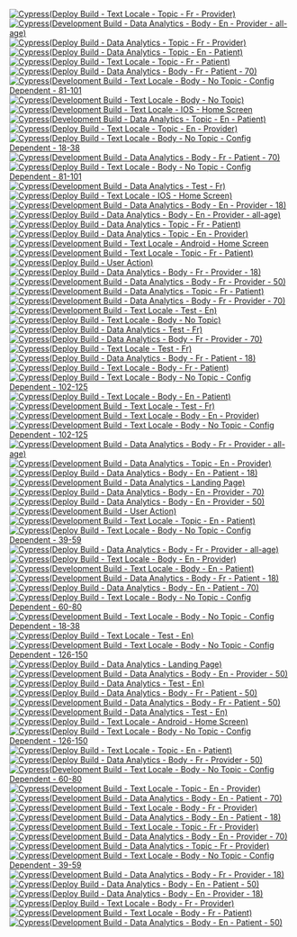 [![Cypress(Deploy Build - Text Locale - Topic - Fr - Provider)](https://github.com/uoForms/App-CANBeWell/actions/workflows/ci-deploy-cy-test-text-locale-topic-fr-provider.yml/badge.svg)](https://github.com/uoForms/App-CANBeWell/actions/workflows/ci-deploy-cy-test-text-locale-topic-fr-provider.yml)
[![Cypress(Development Build - Data Analytics - Body - En - Provider - all-age)](https://github.com/uoForms/App-CANBeWell/actions/workflows/ci-build-cy-test-data-analytics-body-en-provider-all-age.yml/badge.svg)](https://github.com/uoForms/App-CANBeWell/actions/workflows/ci-build-cy-test-data-analytics-body-en-provider-all-age.yml)
[![Cypress(Deploy Build - Data Analytics - Topic - Fr - Provider)](https://github.com/uoForms/App-CANBeWell/actions/workflows/ci-deploy-cy-test-data-analytics-topic-fr-provider.yml/badge.svg)](https://github.com/uoForms/App-CANBeWell/actions/workflows/ci-deploy-cy-test-data-analytics-topic-fr-provider.yml)
[![Cypress(Deploy Build - Data Analytics - Topic - En - Patient)](https://github.com/uoForms/App-CANBeWell/actions/workflows/ci-deploy-cy-test-data-analytics-topic-en-patient.yml/badge.svg)](https://github.com/uoForms/App-CANBeWell/actions/workflows/ci-deploy-cy-test-data-analytics-topic-en-patient.yml)
[![Cypress(Deploy Build - Text Locale - Topic - Fr - Patient)](https://github.com/uoForms/App-CANBeWell/actions/workflows/ci-deploy-cy-test-text-locale-topic-fr-patient.yml/badge.svg)](https://github.com/uoForms/App-CANBeWell/actions/workflows/ci-deploy-cy-test-text-locale-topic-fr-patient.yml)
[![Cypress(Deploy Build - Data Analytics - Body - Fr - Patient - 70)](https://github.com/uoForms/App-CANBeWell/actions/workflows/ci-deploy-cy-test-data-analytics-body-fr-patient-70.yml/badge.svg)](https://github.com/uoForms/App-CANBeWell/actions/workflows/ci-deploy-cy-test-data-analytics-body-fr-patient-70.yml)
[![Cypress(Development Build - Text Locale - Body - No Topic - Config Dependent - 81-101](https://github.com/uoForms/App-CANBeWell/actions/workflows/ci-build-cy-test-text-locale-body-no-topic-config-dependent-81-101.yml/badge.svg)](https://github.com/uoForms/App-CANBeWell/actions/workflows/ci-build-cy-test-text-locale-body-no-topic-config-dependent-81-101.yml)
[![Cypress(Development Build - Text Locale - Body - No Topic)](https://github.com/uoForms/App-CANBeWell/actions/workflows/ci-build-cy-test-text-locale-body-no-topic.yml/badge.svg)](https://github.com/uoForms/App-CANBeWell/actions/workflows/ci-build-cy-test-text-locale-body-no-topic.yml)
[![Cypress(Development Build - Text Locale - IOS - Home Screen](https://github.com/uoForms/App-CANBeWell/actions/workflows/ci-build-cy-test-text-locale-ios.yml/badge.svg)](https://github.com/uoForms/App-CANBeWell/actions/workflows/ci-build-cy-test-text-locale-ios.yml)
[![Cypress(Development Build - Data Analytics - Topic - En - Patient)](https://github.com/uoForms/App-CANBeWell/actions/workflows/ci-build-cy-test-data-analytics-topic-en-patient.yml/badge.svg)](https://github.com/uoForms/App-CANBeWell/actions/workflows/ci-build-cy-test-data-analytics-topic-en-patient.yml)
[![Cypress(Deploy Build - Text Locale - Topic - En - Provider)](https://github.com/uoForms/App-CANBeWell/actions/workflows/ci-deploy-cy-test-text-locale-topic-en-provider.yml/badge.svg)](https://github.com/uoForms/App-CANBeWell/actions/workflows/ci-deploy-cy-test-text-locale-topic-en-provider.yml)
[![Cypress(Deploy Build - Text Locale - Body - No Topic - Config Dependent - 18-38](https://github.com/uoForms/App-CANBeWell/actions/workflows/ci-deploy-cy-test-text-locale-body-no-topic-config-dependent-18-38.yml/badge.svg)](https://github.com/uoForms/App-CANBeWell/actions/workflows/ci-deploy-cy-test-text-locale-body-no-topic-config-dependent-18-38.yml)
[![Cypress(Development Build - Data Analytics - Body - Fr - Patient - 70)](https://github.com/uoForms/App-CANBeWell/actions/workflows/ci-build-cy-test-data-analytics-body-fr-patient-70.yml/badge.svg)](https://github.com/uoForms/App-CANBeWell/actions/workflows/ci-build-cy-test-data-analytics-body-fr-patient-70.yml)
[![Cypress(Deploy Build - Text Locale - Body - No Topic - Config Dependent - 81-101](https://github.com/uoForms/App-CANBeWell/actions/workflows/ci-deploy-cy-test-text-locale-body-no-topic-config-dependent-81-101.yml/badge.svg)](https://github.com/uoForms/App-CANBeWell/actions/workflows/ci-deploy-cy-test-text-locale-body-no-topic-config-dependent-81-101.yml)
[![Cypress(Development Build - Data Analytics - Test - Fr)](https://github.com/uoForms/App-CANBeWell/actions/workflows/ci-build-cy-test-data-analytics-test-fr.yml/badge.svg)](https://github.com/uoForms/App-CANBeWell/actions/workflows/ci-build-cy-test-data-analytics-test-fr.yml)
[![Cypress(Deploy Build - Text Locale - IOS - Home Screen)](https://github.com/uoForms/App-CANBeWell/actions/workflows/ci-deploy-cy-test-text-locale-ios.yml/badge.svg)](https://github.com/uoForms/App-CANBeWell/actions/workflows/ci-deploy-cy-test-text-locale-ios.yml)
[![Cypress(Development Build - Data Analytics - Body - En - Provider - 18)](https://github.com/uoForms/App-CANBeWell/actions/workflows/ci-build-cy-test-data-analytics-body-en-provider-18.yml/badge.svg)](https://github.com/uoForms/App-CANBeWell/actions/workflows/ci-build-cy-test-data-analytics-body-en-provider-18.yml)
[![Cypress(Deploy Build - Data Analytics - Body - En - Provider - all-age)](https://github.com/uoForms/App-CANBeWell/actions/workflows/ci-deploy-cy-test-data-analytics-body-en-provider-all-age.yml/badge.svg)](https://github.com/uoForms/App-CANBeWell/actions/workflows/ci-deploy-cy-test-data-analytics-body-en-provider-all-age.yml)
[![Cypress(Deploy Build - Data Analytics - Topic - Fr - Patient)](https://github.com/uoForms/App-CANBeWell/actions/workflows/ci-deploy-cy-test-data-analytics-topic-fr-patient.yml/badge.svg)](https://github.com/uoForms/App-CANBeWell/actions/workflows/ci-deploy-cy-test-data-analytics-topic-fr-patient.yml)
[![Cypress(Deploy Build - Data Analytics - Topic - En - Provider)](https://github.com/uoForms/App-CANBeWell/actions/workflows/ci-deploy-cy-test-data-analytics-topic-en-provider.yml/badge.svg)](https://github.com/uoForms/App-CANBeWell/actions/workflows/ci-deploy-cy-test-data-analytics-topic-en-provider.yml)
[![Cypress(Development Build - Text Locale - Android - Home Screen](https://github.com/uoForms/App-CANBeWell/actions/workflows/ci-build-cy-test-text-locale-android.yml/badge.svg)](https://github.com/uoForms/App-CANBeWell/actions/workflows/ci-build-cy-test-text-locale-android.yml)
[![Cypress(Development Build - Text Locale - Topic - Fr - Patient)](https://github.com/uoForms/App-CANBeWell/actions/workflows/ci-build-cy-test-text-locale-topic-fr-patient.yml/badge.svg)](https://github.com/uoForms/App-CANBeWell/actions/workflows/ci-build-cy-test-text-locale-topic-fr-patient.yml)
[![Cypress(Deploy Build - User Action)](https://github.com/uoForms/App-CANBeWell/actions/workflows/ci-deploy-cy-test-user-action.yml/badge.svg)](https://github.com/uoForms/App-CANBeWell/actions/workflows/ci-deploy-cy-test-user-action.yml)
[![Cypress(Deploy Build - Data Analytics - Body - Fr - Provider - 18)](https://github.com/uoForms/App-CANBeWell/actions/workflows/ci-deploy-cy-test-data-analytics-body-fr-provider-18.yml/badge.svg)](https://github.com/uoForms/App-CANBeWell/actions/workflows/ci-deploy-cy-test-data-analytics-body-fr-provider-18.yml)
[![Cypress(Development Build - Data Analytics - Body - Fr - Provider - 50)](https://github.com/uoForms/App-CANBeWell/actions/workflows/ci-build-cy-test-data-analytics-body-fr-provider-50.yml/badge.svg)](https://github.com/uoForms/App-CANBeWell/actions/workflows/ci-build-cy-test-data-analytics-body-fr-provider-50.yml)
[![Cypress(Development Build - Data Analytics - Topic - Fr - Patient)](https://github.com/uoForms/App-CANBeWell/actions/workflows/ci-build-cy-test-data-analytics-topic-fr-patient.yml/badge.svg)](https://github.com/uoForms/App-CANBeWell/actions/workflows/ci-build-cy-test-data-analytics-topic-fr-patient.yml)
[![Cypress(Development Build - Data Analytics - Body - Fr - Provider - 70)](https://github.com/uoForms/App-CANBeWell/actions/workflows/ci-build-cy-test-data-analytics-body-fr-provider-70.yml/badge.svg)](https://github.com/uoForms/App-CANBeWell/actions/workflows/ci-build-cy-test-data-analytics-body-fr-provider-70.yml)
[![Cypress(Development Build - Text Locale - Test - En)](https://github.com/uoForms/App-CANBeWell/actions/workflows/ci-build-cy-test-text-locale-test-en.yml/badge.svg)](https://github.com/uoForms/App-CANBeWell/actions/workflows/ci-build-cy-test-text-locale-test-en.yml)
[![Cypress(Deploy Build - Text Locale - Body - No Topic)](https://github.com/uoForms/App-CANBeWell/actions/workflows/ci-deploy-cy-test-text-locale-body-no-topic.yml/badge.svg)](https://github.com/uoForms/App-CANBeWell/actions/workflows/ci-deploy-cy-test-text-locale-body-no-topic.yml)
[![Cypress(Deploy Build - Data Analytics - Test - Fr)](https://github.com/uoForms/App-CANBeWell/actions/workflows/ci-deploy-cy-test-data-analytics-test-fr.yml/badge.svg)](https://github.com/uoForms/App-CANBeWell/actions/workflows/ci-deploy-cy-test-data-analytics-test-fr.yml)
[![Cypress(Deploy Build - Data Analytics - Body - Fr - Provider - 70)](https://github.com/uoForms/App-CANBeWell/actions/workflows/ci-deploy-cy-test-data-analytics-body-fr-provider-70.yml/badge.svg)](https://github.com/uoForms/App-CANBeWell/actions/workflows/ci-deploy-cy-test-data-analytics-body-fr-provider-70.yml)
[![Cypress(Deploy Build - Text Locale - Test - Fr)](https://github.com/uoForms/App-CANBeWell/actions/workflows/ci-deploy-cy-test-text-locale-test-fr.yml/badge.svg)](https://github.com/uoForms/App-CANBeWell/actions/workflows/ci-deploy-cy-test-text-locale-test-fr.yml)
[![Cypress(Deploy Build - Data Analytics - Body - Fr - Patient - 18)](https://github.com/uoForms/App-CANBeWell/actions/workflows/ci-deploy-cy-test-data-analytics-body-fr-patient-18.yml/badge.svg)](https://github.com/uoForms/App-CANBeWell/actions/workflows/ci-deploy-cy-test-data-analytics-body-fr-patient-18.yml)
[![Cypress(Deploy Build - Text Locale - Body - Fr - Patient)](https://github.com/uoForms/App-CANBeWell/actions/workflows/ci-deploy-cy-test-text-locale-body-fr-patient.yml/badge.svg)](https://github.com/uoForms/App-CANBeWell/actions/workflows/ci-deploy-cy-test-text-locale-body-fr-patient.yml)
[![Cypress(Deploy Build - Text Locale - Body - No Topic - Config Dependent - 102-125](https://github.com/uoForms/App-CANBeWell/actions/workflows/ci-deploy-cy-test-text-locale-body-no-topic-config-dependent-102-125.yml/badge.svg)](https://github.com/uoForms/App-CANBeWell/actions/workflows/ci-deploy-cy-test-text-locale-body-no-topic-config-dependent-102-125.yml)
[![Cypress(Deploy Build - Text Locale - Body - En - Patient)](https://github.com/uoForms/App-CANBeWell/actions/workflows/ci-deploy-cy-test-text-locale-body-en-patient.yml/badge.svg)](https://github.com/uoForms/App-CANBeWell/actions/workflows/ci-deploy-cy-test-text-locale-body-en-patient.yml)
[![Cypress(Development Build - Text Locale - Test - Fr)](https://github.com/uoForms/App-CANBeWell/actions/workflows/ci-build-cy-test-text-locale-test-fr.yml/badge.svg)](https://github.com/uoForms/App-CANBeWell/actions/workflows/ci-build-cy-test-text-locale-test-fr.yml)
[![Cypress(Development Build - Text Locale - Body - En - Provider)](https://github.com/uoForms/App-CANBeWell/actions/workflows/ci-build-cy-test-text-locale-body-en-provider.yml/badge.svg)](https://github.com/uoForms/App-CANBeWell/actions/workflows/ci-build-cy-test-text-locale-body-en-provider.yml)
[![Cypress(Development Build - Text Locale - Body - No Topic - Config Dependent - 102-125](https://github.com/uoForms/App-CANBeWell/actions/workflows/ci-build-cy-test-text-locale-body-no-topic-config-dependent-102-125.yml/badge.svg)](https://github.com/uoForms/App-CANBeWell/actions/workflows/ci-build-cy-test-text-locale-body-no-topic-config-dependent-102-125.yml)
[![Cypress(Development Build - Data Analytics - Body - Fr - Provider - all-age)](https://github.com/uoForms/App-CANBeWell/actions/workflows/ci-build-cy-test-data-analytics-body-fr-provider-all-age.yml/badge.svg)](https://github.com/uoForms/App-CANBeWell/actions/workflows/ci-build-cy-test-data-analytics-body-fr-provider-all-age.yml)
[![Cypress(Development Build - Data Analytics - Topic - En - Provider)](https://github.com/uoForms/App-CANBeWell/actions/workflows/ci-build-cy-test-data-analytics-topic-en-provider.yml/badge.svg)](https://github.com/uoForms/App-CANBeWell/actions/workflows/ci-build-cy-test-data-analytics-topic-en-provider.yml)
[![Cypress(Deploy Build - Data Analytics - Body - En - Patient - 18)](https://github.com/uoForms/App-CANBeWell/actions/workflows/ci-deploy-cy-test-data-analytics-body-en-patient-18.yml/badge.svg)](https://github.com/uoForms/App-CANBeWell/actions/workflows/ci-deploy-cy-test-data-analytics-body-en-patient-18.yml)
[![Cypress(Development Build - Data Analytics - Landing Page)](https://github.com/uoForms/App-CANBeWell/actions/workflows/ci-build-cy-test-data-analytics-landing-page.yml/badge.svg)](https://github.com/uoForms/App-CANBeWell/actions/workflows/ci-build-cy-test-data-analytics-landing-page.yml)
[![Cypress(Deploy Build - Data Analytics - Body - En - Provider - 70)](https://github.com/uoForms/App-CANBeWell/actions/workflows/ci-deploy-cy-test-data-analytics-body-en-provider-70.yml/badge.svg)](https://github.com/uoForms/App-CANBeWell/actions/workflows/ci-deploy-cy-test-data-analytics-body-en-provider-70.yml)
[![Cypress(Deploy Build - Data Analytics - Body - En - Provider - 50)](https://github.com/uoForms/App-CANBeWell/actions/workflows/ci-deploy-cy-test-data-analytics-body-en-provider-50.yml/badge.svg)](https://github.com/uoForms/App-CANBeWell/actions/workflows/ci-deploy-cy-test-data-analytics-body-en-provider-50.yml)
[![Cypress(Development Build - User Action)](https://github.com/uoForms/App-CANBeWell/actions/workflows/ci-build-cy-test-user-action.yml/badge.svg)](https://github.com/uoForms/App-CANBeWell/actions/workflows/ci-build-cy-test-user-action.yml)
[![Cypress(Development Build - Text Locale - Topic - En - Patient)](https://github.com/uoForms/App-CANBeWell/actions/workflows/ci-build-cy-test-text-locale-topic-en-patient.yml/badge.svg)](https://github.com/uoForms/App-CANBeWell/actions/workflows/ci-build-cy-test-text-locale-topic-en-patient.yml)
[![Cypress(Deploy Build - Text Locale - Body - No Topic - Config Dependent - 39-59](https://github.com/uoForms/App-CANBeWell/actions/workflows/ci-deploy-cy-test-text-locale-body-no-topic-config-dependent-39-59.yml/badge.svg)](https://github.com/uoForms/App-CANBeWell/actions/workflows/ci-deploy-cy-test-text-locale-body-no-topic-config-dependent-39-59.yml)
[![Cypress(Deploy Build - Data Analytics - Body - Fr - Provider - all-age)](https://github.com/uoForms/App-CANBeWell/actions/workflows/ci-deploy-cy-test-data-analytics-body-fr-provider-all-age.yml/badge.svg)](https://github.com/uoForms/App-CANBeWell/actions/workflows/ci-deploy-cy-test-data-analytics-body-fr-provider-all-age.yml)
[![Cypress(Deploy Build - Text Locale - Body - En - Provider)](https://github.com/uoForms/App-CANBeWell/actions/workflows/ci-deploy-cy-test-text-locale-body-en-provider.yml/badge.svg)](https://github.com/uoForms/App-CANBeWell/actions/workflows/ci-deploy-cy-test-text-locale-body-en-provider.yml)
[![Cypress(Development Build - Text Locale - Body - En - Patient)](https://github.com/uoForms/App-CANBeWell/actions/workflows/ci-build-cy-test-text-locale-body-en-patient.yml/badge.svg)](https://github.com/uoForms/App-CANBeWell/actions/workflows/ci-build-cy-test-text-locale-body-en-patient.yml)
[![Cypress(Development Build - Data Analytics - Body - Fr - Patient - 18)](https://github.com/uoForms/App-CANBeWell/actions/workflows/ci-build-cy-test-data-analytics-body-fr-patient-18.yml/badge.svg)](https://github.com/uoForms/App-CANBeWell/actions/workflows/ci-build-cy-test-data-analytics-body-fr-patient-18.yml)
[![Cypress(Deploy Build - Data Analytics - Body - En - Patient - 70)](https://github.com/uoForms/App-CANBeWell/actions/workflows/ci-deploy-cy-test-data-analytics-body-en-patient-70.yml/badge.svg)](https://github.com/uoForms/App-CANBeWell/actions/workflows/ci-deploy-cy-test-data-analytics-body-en-patient-70.yml)
[![Cypress(Deploy Build - Text Locale - Body - No Topic - Config Dependent - 60-80](https://github.com/uoForms/App-CANBeWell/actions/workflows/ci-deploy-cy-test-text-locale-body-no-topic-config-dependent-60-80.yml/badge.svg)](https://github.com/uoForms/App-CANBeWell/actions/workflows/ci-deploy-cy-test-text-locale-body-no-topic-config-dependent-60-80.yml)
[![Cypress(Development Build - Text Locale - Body - No Topic - Config Dependent - 18-38](https://github.com/uoForms/App-CANBeWell/actions/workflows/ci-build-cy-test-text-locale-body-no-topic-config-dependent-18-38.yml/badge.svg)](https://github.com/uoForms/App-CANBeWell/actions/workflows/ci-build-cy-test-text-locale-body-no-topic-config-dependent-18-38.yml)
[![Cypress(Deploy Build - Text Locale - Test - En)](https://github.com/uoForms/App-CANBeWell/actions/workflows/ci-deploy-cy-test-text-locale-test-en.yml/badge.svg)](https://github.com/uoForms/App-CANBeWell/actions/workflows/ci-deploy-cy-test-text-locale-test-en.yml)
[![Cypress(Development Build - Text Locale - Body - No Topic - Config Dependent - 126-150](https://github.com/uoForms/App-CANBeWell/actions/workflows/ci-build-cy-test-text-locale-body-no-topic-config-dependent-126-150.yml/badge.svg)](https://github.com/uoForms/App-CANBeWell/actions/workflows/ci-build-cy-test-text-locale-body-no-topic-config-dependent-126-150.yml)
[![Cypress(Deploy Build - Data Analytics - Landing Page)](https://github.com/uoForms/App-CANBeWell/actions/workflows/ci-deploy-cy-test-data-analytics-landing-page.yml/badge.svg)](https://github.com/uoForms/App-CANBeWell/actions/workflows/ci-deploy-cy-test-data-analytics-landing-page.yml)
[![Cypress(Development Build - Data Analytics - Body - En - Provider - 50)](https://github.com/uoForms/App-CANBeWell/actions/workflows/ci-build-cy-test-data-analytics-body-en-provider-50.yml/badge.svg)](https://github.com/uoForms/App-CANBeWell/actions/workflows/ci-build-cy-test-data-analytics-body-en-provider-50.yml)
[![Cypress(Deploy Build - Data Analytics - Test - En)](https://github.com/uoForms/App-CANBeWell/actions/workflows/ci-deploy-cy-test-data-analytics-test-en.yml/badge.svg)](https://github.com/uoForms/App-CANBeWell/actions/workflows/ci-deploy-cy-test-data-analytics-test-en.yml)
[![Cypress(Deploy Build - Data Analytics - Body - Fr - Patient - 50)](https://github.com/uoForms/App-CANBeWell/actions/workflows/ci-deploy-cy-test-data-analytics-body-fr-patient-50.yml/badge.svg)](https://github.com/uoForms/App-CANBeWell/actions/workflows/ci-deploy-cy-test-data-analytics-body-fr-patient-50.yml)
[![Cypress(Development Build - Data Analytics - Body - Fr - Patient - 50)](https://github.com/uoForms/App-CANBeWell/actions/workflows/ci-build-cy-test-data-analytics-body-fr-patient-50.yml/badge.svg)](https://github.com/uoForms/App-CANBeWell/actions/workflows/ci-build-cy-test-data-analytics-body-fr-patient-50.yml)
[![Cypress(Development Build - Data Analytics - Test - En)](https://github.com/uoForms/App-CANBeWell/actions/workflows/ci-build-cy-test-data-analytics-test-en.yml/badge.svg)](https://github.com/uoForms/App-CANBeWell/actions/workflows/ci-build-cy-test-data-analytics-test-en.yml)
[![Cypress(Deploy Build - Text Locale - Android - Home Screen)](https://github.com/uoForms/App-CANBeWell/actions/workflows/ci-deploy-cy-test-text-locale-android.yml/badge.svg)](https://github.com/uoForms/App-CANBeWell/actions/workflows/ci-deploy-cy-test-text-locale-android.yml)
[![Cypress(Deploy Build - Text Locale - Body - No Topic - Config Dependent - 126-150](https://github.com/uoForms/App-CANBeWell/actions/workflows/ci-deploy-cy-test-text-locale-body-no-topic-config-dependent-126-150.yml/badge.svg)](https://github.com/uoForms/App-CANBeWell/actions/workflows/ci-deploy-cy-test-text-locale-body-no-topic-config-dependent-126-150.yml)
[![Cypress(Deploy Build - Text Locale - Topic - En - Patient)](https://github.com/uoForms/App-CANBeWell/actions/workflows/ci-deploy-cy-test-text-locale-topic-en-patient.yml/badge.svg)](https://github.com/uoForms/App-CANBeWell/actions/workflows/ci-deploy-cy-test-text-locale-topic-en-patient.yml)
[![Cypress(Deploy Build - Data Analytics - Body - Fr - Provider - 50)](https://github.com/uoForms/App-CANBeWell/actions/workflows/ci-deploy-cy-test-data-analytics-body-fr-provider-50.yml/badge.svg)](https://github.com/uoForms/App-CANBeWell/actions/workflows/ci-deploy-cy-test-data-analytics-body-fr-provider-50.yml)
[![Cypress(Development Build - Text Locale - Body - No Topic - Config Dependent - 60-80](https://github.com/uoForms/App-CANBeWell/actions/workflows/ci-build-cy-test-text-locale-body-no-topic-config-dependent-60-80.yml/badge.svg)](https://github.com/uoForms/App-CANBeWell/actions/workflows/ci-build-cy-test-text-locale-body-no-topic-config-dependent-60-80.yml)
[![Cypress(Development Build - Text Locale - Topic - En - Provider)](https://github.com/uoForms/App-CANBeWell/actions/workflows/ci-build-cy-test-text-locale-topic-en-provider.yml/badge.svg)](https://github.com/uoForms/App-CANBeWell/actions/workflows/ci-build-cy-test-text-locale-topic-en-provider.yml)
[![Cypress(Development Build - Data Analytics - Body - En - Patient - 70)](https://github.com/uoForms/App-CANBeWell/actions/workflows/ci-build-cy-test-data-analytics-body-en-patient-70.yml/badge.svg)](https://github.com/uoForms/App-CANBeWell/actions/workflows/ci-build-cy-test-data-analytics-body-en-patient-70.yml)
[![Cypress(Development Build - Text Locale - Body - Fr - Provider)](https://github.com/uoForms/App-CANBeWell/actions/workflows/ci-build-cy-test-text-locale-body-fr-provider.yml/badge.svg)](https://github.com/uoForms/App-CANBeWell/actions/workflows/ci-build-cy-test-text-locale-body-fr-provider.yml)
[![Cypress(Development Build - Data Analytics - Body - En - Patient - 18)](https://github.com/uoForms/App-CANBeWell/actions/workflows/ci-build-cy-test-data-analytics-body-en-patient-18.yml/badge.svg)](https://github.com/uoForms/App-CANBeWell/actions/workflows/ci-build-cy-test-data-analytics-body-en-patient-18.yml)
[![Cypress(Development Build - Text Locale - Topic - Fr - Provider)](https://github.com/uoForms/App-CANBeWell/actions/workflows/ci-build-cy-test-text-locale-topic-fr-provider.yml/badge.svg)](https://github.com/uoForms/App-CANBeWell/actions/workflows/ci-build-cy-test-text-locale-topic-fr-provider.yml)
[![Cypress(Development Build - Data Analytics - Body - En - Provider - 70)](https://github.com/uoForms/App-CANBeWell/actions/workflows/ci-build-cy-test-data-analytics-body-en-provider-70.yml/badge.svg)](https://github.com/uoForms/App-CANBeWell/actions/workflows/ci-build-cy-test-data-analytics-body-en-provider-70.yml)
[![Cypress(Development Build - Data Analytics - Topic - Fr - Provider)](https://github.com/uoForms/App-CANBeWell/actions/workflows/ci-build-cy-test-data-analytics-topic-fr-provider.yml/badge.svg)](https://github.com/uoForms/App-CANBeWell/actions/workflows/ci-build-cy-test-data-analytics-topic-fr-provider.yml)
[![Cypress(Development Build - Text Locale - Body - No Topic - Config Dependent - 39-59](https://github.com/uoForms/App-CANBeWell/actions/workflows/ci-build-cy-test-text-locale-body-no-topic-config-dependent-39-59.yml/badge.svg)](https://github.com/uoForms/App-CANBeWell/actions/workflows/ci-build-cy-test-text-locale-body-no-topic-config-dependent-39-59.yml)
[![Cypress(Development Build - Data Analytics - Body - Fr - Provider - 18)](https://github.com/uoForms/App-CANBeWell/actions/workflows/ci-build-cy-test-data-analytics-body-fr-provider-18.yml/badge.svg)](https://github.com/uoForms/App-CANBeWell/actions/workflows/ci-build-cy-test-data-analytics-body-fr-provider-18.yml)
[![Cypress(Deploy Build - Data Analytics - Body - En - Patient - 50)](https://github.com/uoForms/App-CANBeWell/actions/workflows/ci-deploy-cy-test-data-analytics-body-en-patient-50.yml/badge.svg)](https://github.com/uoForms/App-CANBeWell/actions/workflows/ci-deploy-cy-test-data-analytics-body-en-patient-50.yml)
[![Cypress(Deploy Build - Data Analytics - Body - En - Provider - 18)](https://github.com/uoForms/App-CANBeWell/actions/workflows/ci-deploy-cy-test-data-analytics-body-en-provider-18.yml/badge.svg)](https://github.com/uoForms/App-CANBeWell/actions/workflows/ci-deploy-cy-test-data-analytics-body-en-provider-18.yml)
[![Cypress(Deploy Build - Text Locale - Body - Fr - Provider)](https://github.com/uoForms/App-CANBeWell/actions/workflows/ci-deploy-cy-test-text-locale-body-fr-provider.yml/badge.svg)](https://github.com/uoForms/App-CANBeWell/actions/workflows/ci-deploy-cy-test-text-locale-body-fr-provider.yml)
[![Cypress(Development Build - Text Locale - Body - Fr - Patient)](https://github.com/uoForms/App-CANBeWell/actions/workflows/ci-build-cy-test-text-locale-body-fr-patient.yml/badge.svg)](https://github.com/uoForms/App-CANBeWell/actions/workflows/ci-build-cy-test-text-locale-body-fr-patient.yml)
[![Cypress(Development Build - Data Analytics - Body - En - Patient - 50)](https://github.com/uoForms/App-CANBeWell/actions/workflows/ci-build-cy-test-data-analytics-body-en-patient-50.yml/badge.svg)](https://github.com/uoForms/App-CANBeWell/actions/workflows/ci-build-cy-test-data-analytics-body-en-patient-50.yml)

